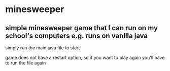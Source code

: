 # minesweeper
simple minesweeper game that I can run on my school's computers
e.g. runs on vanilla java
-----------------------------------------------------------------
simply run the main.java file to start

game does not have a restart option, so if you want to play again
you'll have to run the file again
